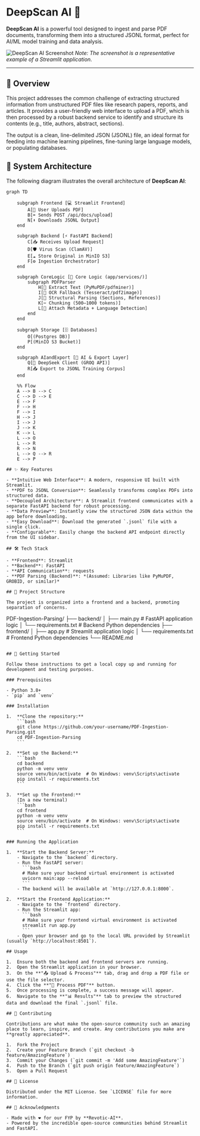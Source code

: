 # DeepScan AI 🤖

**DeepScan AI** is a powerful tool designed to ingest and parse PDF documents, transforming them into a structured JSONL format, perfect for AI/ML model training and data analysis.

![DeepScan AI Screenshot](https://user-images.githubusercontent.com/2369432/223478790-4864c3f6-86a3-4c3c-8b02-a857598a29d1.png) 
*Note: The screenshot is a representative example of a Streamlit application.*

---

## 📜 Overview

This project addresses the common challenge of extracting structured information from unstructured PDF files like research papers, reports, and articles. It provides a user-friendly web interface to upload a PDF, which is then processed by a robust backend service to identify and structure its contents (e.g., title, authors, abstract, sections).

The output is a clean, line-delimited JSON (JSONL) file, an ideal format for feeding into machine learning pipelines, fine-tuning large language models, or populating databases.

## 📐 System Architecture

The following diagram illustrates the overall architecture of **DeepScan AI**:

```mermaid
graph TD

    subgraph Frontend [💻 Streamlit Frontend]
        A[📂 User Uploads PDF]
        B[➡️ Sends POST /api/docs/upload]
        N[⬇️ Downloads JSONL Output]
    end

    subgraph Backend [⚡ FastAPI Backend]
        C[📥 Receives Upload Request]
        D[🛡️ Virus Scan (ClamAV)]
        E[☁️ Store Original in MinIO S3]
        F[⚙️ Ingestion Orchestrator]
    end

    subgraph CoreLogic [🧠 Core Logic (app/services/)]
        subgraph PDFParser
            H[📖 Extract Text (PyMuPDF/pdfminer)]
            I[🔎 OCR Fallback (Tesseract/pdf2image)]
            J[📑 Structural Parsing (Sections, References)]
            K[✂️ Chunking (500–1000 tokens)]
            L[📝 Attach Metadata + Language Detection]
        end
    end

    subgraph Storage [🗄️ Databases]
        O[(Postgres DB)]
        P[(MinIO S3 Bucket)]
    end

    subgraph AIandExport [🤖 AI & Export Layer]
        Q[🔗 DeepSeek Client (GROQ API)]
        R[📤 Export to JSONL Training Corpus]
    end

    %% Flow
    A --> B --> C
    C --> D --> E
    E --> F
    F --> H
    F --> I
    H --> J
    I --> J
    J --> K
    K --> L
    L --> O
    L --> R
    R --> N
    L --> Q --> R
    E --> P

## ✨ Key Features

- **Intuitive Web Interface**: A modern, responsive UI built with Streamlit.
- **PDF to JSONL Conversion**: Seamlessly transforms complex PDFs into structured data.
- **Decoupled Architecture**: A Streamlit frontend communicates with a separate FastAPI backend for robust processing.
- **Data Preview**: Instantly view the structured JSON data within the app before downloading.
- **Easy Download**: Download the generated `.jsonl` file with a single click.
- **Configurable**: Easily change the backend API endpoint directly from the UI sidebar.

## 🛠️ Tech Stack

- **Frontend**: Streamlit
- **Backend**: FastAPI
- **API Communication**: requests
- **PDF Parsing (Backend)**: *(Assumed: Libraries like PyMuPDF, GROBID, or similar)*

## 📂 Project Structure

The project is organized into a frontend and a backend, promoting separation of concerns.

```
PDF-Ingestion-Parsing/
├── backend/
│   ├── main.py             # FastAPI application logic
│   └── requirements.txt    # Backend Python dependencies
├── frontend/
│   ├── app.py              # Streamlit application logic
│   └── requirements.txt    # Frontend Python dependencies
└── README.md
```

## 🚀 Getting Started

Follow these instructions to get a local copy up and running for development and testing purposes.

### Prerequisites

- Python 3.8+
- `pip` and `venv`

### Installation

1.  **Clone the repository:**
    ```bash
    git clone https://github.com/your-username/PDF-Ingestion-Parsing.git
    cd PDF-Ingestion-Parsing
    ```

2.  **Set up the Backend:**
    ```bash
    cd backend
    python -m venv venv
    source venv/bin/activate  # On Windows: venv\Scripts\activate
    pip install -r requirements.txt
    ```

3.  **Set up the Frontend:**
    (In a new terminal)
    ```bash
    cd frontend
    python -m venv venv
    source venv/bin/activate  # On Windows: venv\Scripts\activate
    pip install -r requirements.txt
    ```

### Running the Application

1.  **Start the Backend Server:**
    - Navigate to the `backend` directory.
    - Run the FastAPI server:
      ```bash
      # Make sure your backend virtual environment is activated
      uvicorn main:app --reload
      ```
    - The backend will be available at `http://127.0.0.1:8000`.

2.  **Start the Frontend Application:**
    - Navigate to the `frontend` directory.
    - Run the Streamlit app:
      ```bash
      # Make sure your frontend virtual environment is activated
      streamlit run app.py
      ```
    - Open your browser and go to the local URL provided by Streamlit (usually `http://localhost:8501`).

## Usage

1.  Ensure both the backend and frontend servers are running.
2.  Open the Streamlit application in your browser.
3.  On the **"📤 Upload & Process"** tab, drag and drop a PDF file or use the file selector.
4.  Click the **"🚀 Process PDF"** button.
5.  Once processing is complete, a success message will appear.
6.  Navigate to the **"📊 Results"** tab to preview the structured data and download the final `.jsonl` file.

## 🤝 Contributing

Contributions are what make the open-source community such an amazing place to learn, inspire, and create. Any contributions you make are **greatly appreciated**.

1.  Fork the Project
2.  Create your Feature Branch (`git checkout -b feature/AmazingFeature`)
3.  Commit your Changes (`git commit -m 'Add some AmazingFeature'`)
4.  Push to the Branch (`git push origin feature/AmazingFeature`)
5.  Open a Pull Request

## 📄 License

Distributed under the MIT License. See `LICENSE` file for more information.

## 🙏 Acknowledgments

- Made with ❤️ for our FYP by **Revotic-AI**.
- Powered by the incredible open-source communities behind Streamlit and FastAPI.
